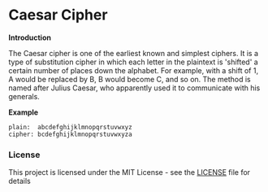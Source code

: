 # Caesar Cipher

<b>Introduction</b><br> 

The Caesar cipher is one of the earliest known and simplest ciphers. It is a type of substitution cipher in which each letter in the plaintext is 'shifted' a certain number of places down the alphabet. For example, with a shift of 1, A would be replaced by B, B would become C, and so on. The method is named after Julius Caesar, who apparently used it to communicate with his generals.

<b>Example</b>
```
plain:  abcdefghijklmnopqrstuvwxyz
cipher: bcdefghijklmnopqrstuvwxyza
```
### License
This project is licensed under the MIT License - see the [LICENSE](LICENSE) file for details

